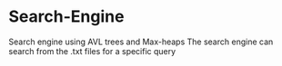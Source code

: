 # Search-Engine
Search engine using AVL trees and Max-heaps
The search engine can search from the .txt files for a specific query
